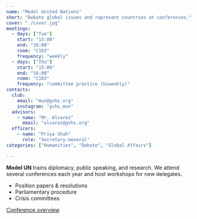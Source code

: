 ```yaml
---
name: "Model United Nations"
short: "Debate global issues and represent countries at conferences."
cover: "./cover.jpg"
meetings:
  - days: ["Tue"]
    start: "15:00"
    end: "16:00"
    room: "C103"
    frequency: "weekly"
  - days: ["Thu"]
    start: "15:00"
    end: "16:00"
    room: "C103"
    frequency: "committee practice (biweekly)"
contacts:
  club:
    email: "mun@gvhs.org"
    instagram: "gvhs_mun"
  advisors:
    - name: "Mr. Alvarez"
      email: "alvarez@gvhs.org"
  officers:
    - name: "Priya Shah"
      role: "Secretary-General"
categories: ["Humanities", "Debate", "Global Affairs"]

---
```


**Model UN** trains diplomacy, public speaking, and research. We attend several conferences each year and host workshops for new delegates.

- Position papers & resolutions
- Parliamentary procedure
- Crisis committees

[Conference overview](./docs/conference-info.pdf)
